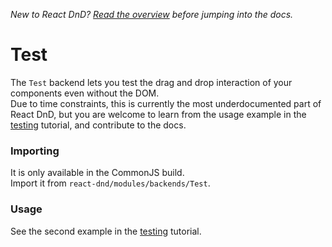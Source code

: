 *New to React DnD? [Read the overview](docs-overview.html) before jumping into the docs.*

Test
===================

The `Test` backend lets you test the drag and drop interaction of your components even without the DOM.  
Due to time constraints, this is currently the most underdocumented part of React DnD, but you are welcome to learn from the usage example in the [testing](docs-testing.html) tutorial, and contribute to the docs.

### Importing

It is only available in the CommonJS build.  
Import it from `react-dnd/modules/backends/Test`.

### Usage

See the second example in the [testing](docs-testing.html) tutorial.
